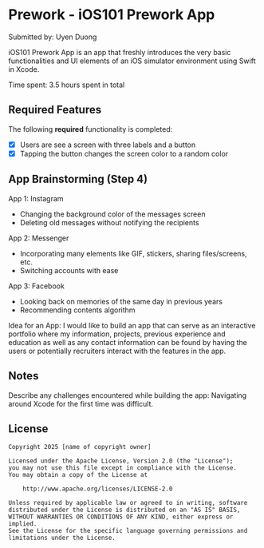 # Prework - iOS101 Prework App 

Submitted by: Uyen Duong

iOS101 Prework App is an app that freshly introduces the very basic functionalities and UI elements of an iOS simulator environment using Swift in Xcode.

Time spent: 3.5 hours spent in total

## Required Features

The following **required** functionality is completed:

- [x] Users are see a screen with three labels and a button
- [x] Tapping the button changes the screen color to a random color

## App Brainstorming (Step 4)

App 1: Instagram
- Changing the background color of the messages screen
- Deleting old messages without notifying the recipients

App 2: Messenger
- Incorporating many elements like GIF, stickers, sharing files/screens, etc.
- Switching accounts with ease

App 3: Facebook
- Looking back on memories of the same day in previous years
- Recommending contents algorithm


Idea for an App: I would like to build an app that can serve as an interactive portfolio where my information, projects, previous experience and education as well as any contact information can be found by having the users or potentially recruiters interact with the features in the app.

## Notes

Describe any challenges encountered while building the app: Navigating around Xcode for the first time was difficult.

## License

    Copyright 2025 [name of copyright owner]

    Licensed under the Apache License, Version 2.0 (the "License");
    you may not use this file except in compliance with the License.
    You may obtain a copy of the License at

        http://www.apache.org/licenses/LICENSE-2.0

    Unless required by applicable law or agreed to in writing, software
    distributed under the License is distributed on an "AS IS" BASIS,
    WITHOUT WARRANTIES OR CONDITIONS OF ANY KIND, either express or implied.
    See the License for the specific language governing permissions and
    limitations under the License.
